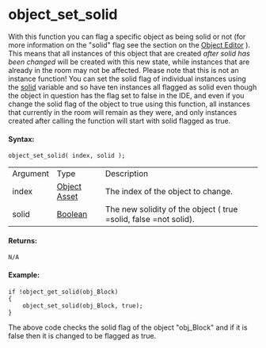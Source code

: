 # object_set_solid

With this function you can flag a specific object as being solid or not
(for more information on the "solid" flag see the section on the [Object
Editor](../../../../The_Asset_Editors/Objects) ). This means that
all instances of this object that are created *after solid has been
changed* will be created with this new state, while instances that are
already in the room may not be affected. Please note that this is not an
instance function! You can set the solid flag of individual instances
using the [solid](../Instances/Instance_Variables/solid) variable
and so have ten instances all flagged as solid even though the object in
question has the flag set to false in the IDE, and even if you change
the solid flag of the object to true using this function, all instances
that currently in the room will remain as they were, and only instances
created after calling the function will start with solid flagged as
true.

#### Syntax:

``` gml
object_set_solid( index, solid );
```

|          |                                                                            |                                                                      |
|----------|----------------------------------------------------------------------------|----------------------------------------------------------------------|
| Argument | Type                                                                       | Description                                                          |
| index    |  [Object Asset](../../../../../The_Asset_Editors/Objects)              | The index of the object to change.                                   |
| solid    |  [Boolean](../../../../../GameMaker_Language/GML_Overview/Data_Types)  | The new solidity of the object ( true =solid, false =not solid).     |

#### Returns:

``` gml
N/A
```

#### Example:

``` gml
if !object_get_solid(obj_Block)
{
    object_set_solid(obj_Block, true);
}
```

The above code checks the solid flag of the object "obj_Block" and if it
is false then it is changed to be flagged as true.
